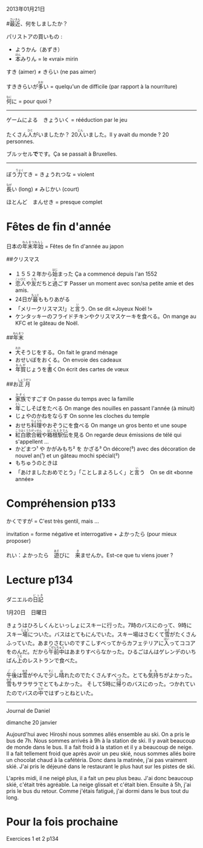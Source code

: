 2013年01月21日

#<ruby><rb>最近</rb><rp>【</rp><rt>さいきん</rt><rp>】</rp></ruby>、何をしましたか？


パリストアの買いもの :

* ようかん（あずき）
* <ruby><rb>本</rb><rp>【</rp><rt>ほん</rt><rp>】</rp></ruby>みりん = le «vrai» mirin

すき (aimer) ≠ きらい (ne pas aimer)

すききらいが<ruby><rb>多</rb><rp>【</rp><rt>おお</rt><rp>】</rp></ruby>い = quelqu'un de difficile (par rapport à la nourriture)

<ruby><rb>何</rb><rp>【</rp><rt>なに</rt><rp>】</rp></ruby>に = pour quoi ?

---

ゲームによる　きょういく = rééduction par le jeu

たくさん<ruby><rb>人</rb><rp>【</rp><rt>ひと</rt><rp>】</rp></ruby>がいましたか？ 20<ruby><rb>人</rb><rp>【</rp><rt>にん</rt><rp>】</rp></ruby>いました。Il y avait du monde ? 20 personnes.

ブルッセル**で**です。Ça se passait à Bruxelles.

---

ぼう<ruby><rb>力</rb><rp>【</rp><rt>りょく</rt><rp>】</rp></ruby>てき = きょうれつな = violent


<ruby><rb>長</rb><rp>【</rp><rt>なが</rt><rp>】</rp></ruby>い (long) ≠ みじかい (court)

ほとんど　まんせき = presque complet

#  Fêtes de fin d'année

日本の<ruby><rb>年末年始</rb><rp>【</rp><rt>ねんまつねんし</rt><rp>】</rp></ruby> = Fêtes de fin d'année au japon

##クリスマス

* １５５２年から<ruby><rb>始</rb><rp>【</rp><rt>はじ</rt><rp>】</rp></ruby>まった Ça a commencé depuis l'an 1552
*  <ruby><rb>恋人</rb><rp>【</rp><rt>こいびと</rt><rp>】</rp></ruby>や<ruby><rb>友</rb><rp>【</rp><rt>とも</rt><rp>】</rp></ruby>だちと<ruby><rb>過</rb><rp>【</rp><rt>す</rt><rp>】</rp></ruby>ごす Passer un moment avec son/sa petite amie et des amis.
* 24日が<ruby><rb>最</rb><rp>【</rp><rt>もっと</rt><rp>】</rp></ruby>ももりあがる
* 「メリークリスマス!」と<ruby><rb>言</rb><rp>【</rp><rt>い</rt><rp>】</rp></ruby>う. On se dit «Joyeux Noël !»
* ケンタッキーのフライドチキンやクリスマスケーキを食べる。On mange au KFC et le gâteau de Noël.

##<ruby><rb>年末</rb><rp>【</rp><rt>ねんまつ</rt><rp>】</rp></ruby>

* <ruby><rb>大</rb><rp>【</rp><rt>おお</rt><rp>】</rp></ruby>そうじをする。On fait le grand ménage
* おせいぼをおくる。On envoie des cadeaux
* <ruby><rb>年賀</rb><rp>【</rp><rt>ねんが</rt><rp>】</rp></ruby>じょうを<ruby><rb>書</rb><rp>【</rp><rt>か</rt><rp>】</rp></ruby>くOn écrit des cartes de vœux

##お<ruby><rb>正月</rb><rp>【</rp><rt>しょうがつ</rt><rp>】</rp></ruby>

* <ruby><rb>家族</rb><rp>【</rp><rt>かぞく</rt><rp>】</rp></ruby>ですごす On passe du temps avec la famille
* <ruby><rb>年</rb><rp>【</rp><rt>とし</rt><rp>】</rp></ruby>こしそばをたべる On mange des nouilles en passant l'année (à minuit)
* じょやのかねをならす On sonne les cloches du temple
* おせち<ruby><rb>料理</rb><rp>【</rp><rt>りょうり</rt><rp>】</rp></ruby>やおぞうにを食べる On mange un gros bento et une soupe
* <ruby><rb>紅白歌合戦</rb><rp>【</rp><rt>こうはくうたがっせん</rt><rp>】</rp></ruby>や<ruby><rb>箱根駅伝</rb><rp>【</rp><rt>はこねえきでん</rt><rp>】</rp></ruby>を見る On regarde deux émissions de télé qui s'appellent …
* かどまつ¹ や かがみもち² を かざる³ On décore(³) avec des décoration de nouvel an(¹) et un gâteau mochi spécial(²)
* もちゅうのときは
* 「あけましたおめでとう」「ことしまよろしく」と<ruby><rb>言</rb><rp>【</rp><rt>い</rt><rp>】</rp></ruby>う　On se dit «bonne année»

# Compréhension p133

かくですが = C'est très gentil, mais …

invitation = forme négative et interrogative + よかったら (pour mieux proposer)

れい：よかったら　<ruby><rb>遊</rb><rp>【</rp><rt>あそ</rt><rp>】</rp></ruby>びに　<ruby><rb>来</rb><rp>【</rp><rt>き</rt><rp>】</rp></ruby>ませんか。Est-ce que tu viens jouer ?

# Lecture p134

ダニエルの<ruby><rb>日記</rb><rp>【</rp><rt>にっき</rt><rp>】</rp></ruby>

1月20日　日曜日

きょうはひろしくんといっしょにスキーに行った。7時のバスにのって、9時にスキー<ruby><rb>場</rb><rp>【</rp><rt>じょう</rt><rp>】</rp></ruby>についた。バスはとてもにんでいた。スキー場はさむくて<ruby><rb>雪</rb><rp>【</rp><rt>ゆき</rt><rp>】</rp></ruby>がたくさんふっていた。あまりさむいのですこしすべってからカフェテリアに<ruby><rb>入</rb><rp>【</rp><rt>はい</rt><rp>】</rp></ruby>ってココアをのんだ。だから<ruby><rb>午前中</rb><rp>【</rp><rt>ごぜんちゅう</rt><rp>】</rp></ruby>はあまりすべらなかった。ひるごはんはゲレンデのいちばん<ruby><rb>上</rb><rp>【</rp><rt>うえ</rt><rp>】</rp></ruby>のレストランで食べた。

<ruby><rb>午後</rb><rp>【</rp><rt>ごご</rt><rp>】</rp></ruby>は<ruby><rb>雪</rb><rp>【</rp><rt>ゆき</rt><rp>】</rp></ruby>がやんで<ruby><rb>少</rb><rp>【</rp><rt>すこ</rt><rp>】</rp></ruby>し<ruby><rb>晴</rb><rp>【</rp><rt>は</rt><rp>】</rp></ruby>れたのでたくさんすべった。とても<ruby><rb>気持</rb><rp>【</rp><rt>きも</rt><rp>】</rp></ruby>ちがよかった。<ruby><rb>雪</rb><rp>【</rp><rt>ゆき</rt><rp>】</rp></ruby>もサラサラでとてもよかった。
そして5時に<ruby><rb>帰</rb><rp>【</rp><rt>かえ</rt><rp>】</rp></ruby>りのバスにのった。つかれていたのでバスの<ruby><rb>中</rb><rp>【</rp><rt>なか</rt><rp>】</rp></ruby>ではずっとねといた。

----
Journal de Daniel

dimanche 20 janvier

Aujourd'hui avec Hiroshi nous sommes allés ensemble au ski. On a pris le bus de 7h. Nous sommes arrivés à 9h à la station de ski. Il y avait beaucoup de monde dans le bus. Il a fait froid à la station et il y a beaucoup de neige. Il a fait tellement froid que après avoir un peu skié, nous sommes allés boire un chocolat chaud à la cafétéria. Donc dans la matinée, j'ai pas vraiment skié. J'ai pris le déjeuné dans le restaurant le plus haut sur les pistes de ski. 

L'après midi, il ne neigé plus, il a fait un peu plus beau. J'ai donc beaucoup skié, c'était très agréable. La neige glissait et c'était bien. Ensuite à 5h, j'ai pris le bus du retour. Comme j'étais fatigué, j'ai dormi dans le bus tout du long.


# Pour la fois prochaine

Exercices 1 et 2 p134